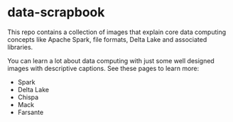 # data-scrapbook

This repo contains a collection of images that explain core data computing concepts like Apache Spark, file formats, Delta Lake and associated libraries.

You can learn a lot about data computing with just some well designed images with descriptive captions.  See these pages to learn more:

* Spark
* Delta Lake
* Chispa
* Mack
* Farsante

